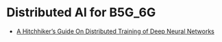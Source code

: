 # Distributed AI for B5G_6G
- [A Hitchhiker’s Guide On Distributed Training of Deep Neural Networks](https://arxiv.org/pdf/1810.11787.pdf)
